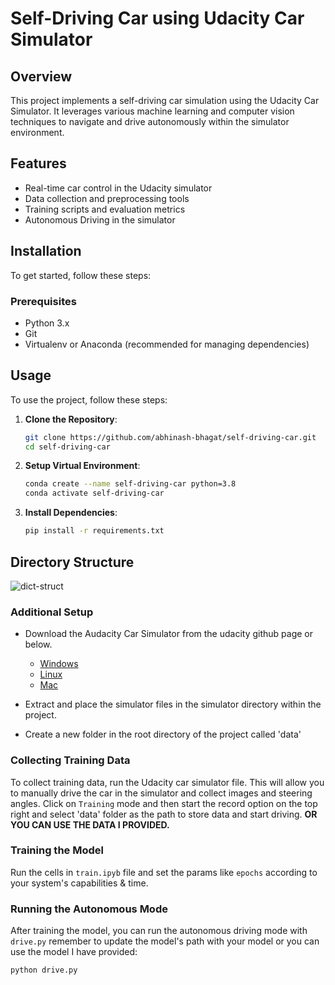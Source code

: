 # Self-Driving Car using Udacity Car Simulator

## Overview
This project implements a self-driving car simulation using the Udacity Car Simulator. It leverages various machine learning and computer vision techniques to navigate and drive autonomously within the simulator environment.

## Features
- Real-time car control in the Udacity simulator
- Data collection and preprocessing tools
- Training scripts and evaluation metrics
- Autonomous Driving in the simulator

## Installation
To get started, follow these steps:

### Prerequisites
- Python 3.x
- Git
- Virtualenv or Anaconda (recommended for managing dependencies)

## Usage

To use the project, follow these steps:

1. **Clone the Repository**:
   ```bash
   git clone https://github.com/abhinash-bhagat/self-driving-car.git
   cd self-driving-car

2. **Setup Virtual Environment**:
   ```bash
   conda create --name self-driving-car python=3.8
   conda activate self-driving-car


3. **Install Dependencies**:
   ```bash
   pip install -r requirements.txt


## Directory Structure

![dict-struct](https://github.com/abhinash-bhagat/self-driving-car/assets/96810040/294dda50-415a-456e-8c1e-317ad5d9bff1)


### Additional Setup

  * Download the Audacity Car Simulator from the udacity github page or below.
    - [Windows](https://d17h27t6h515a5.cloudfront.net/topher/2016/November/5831f3a4_simulator-windows-64/simulator-windows-64.zip)
    - [Linux](https://d17h27t6h515a5.cloudfront.net/topher/2016/November/5831f0f7_simulator-linux/simulator-linux.zip)
    - [Mac](https://d17h27t6h515a5.cloudfront.net/topher/2016/November/5831f290_simulator-macos/simulator-macos.zip)

  * Extract and place the simulator files in the simulator directory within the project.
  * Create a new folder in the root directory of the project called 'data'

### Collecting Training Data

To collect training data, run the Udacity car simulator file. This will allow you to manually drive the car in the simulator and collect images and steering angles. Click on `Training` mode and then start the record option on the top right and select 'data' folder as the path to store data and start driving. **OR YOU CAN USE THE DATA I PROVIDED.** 

### Training the Model
Run the cells in `train.ipyb` file and set the params like `epochs` according to your system's capabilities & time.

### Running the Autonomous Mode
After training the model, you can run the autonomous driving mode with `drive.py` remember to update the model's path with your model or you can use the model I have provided:
```bash
python drive.py
